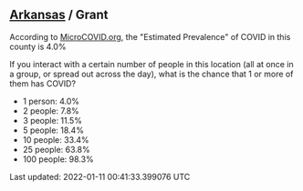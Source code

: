
## [Arkansas](/united-states/arkansas) / Grant

According to [MicroCOVID.org](http://microcovid.org),
the "Estimated Prevalence" of COVID in this county is 4.0%

If you interact with a certain number of people in this location
(all at once in a group, or spread out across the day), what is the chance that
1 or more of them has COVID?

- 1 person: 4.0%
- 2 people: 7.8%
- 3 people: 11.5%
- 5 people: 18.4%
- 10 people: 33.4%
- 25 people: 63.8%
- 100 people: 98.3%

Last updated: 2022-01-11 00:41:33.399076 UTC
